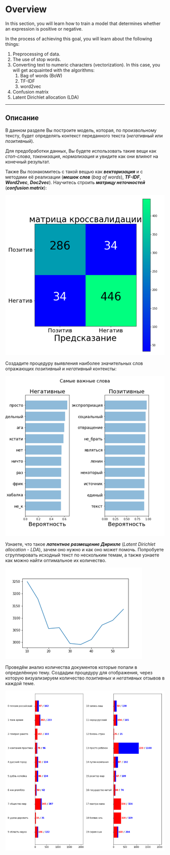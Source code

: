 # Overview

In this section, you will learn how to train a model that determines whether an expression is positive or negative.

In the process of achieving this goal, you will learn about the following things:
1. Preprocessing of data.
1. The use of stop words.
1. Converting text to numeric characters (vectorization). In this case, you will get acquainted with the algorithms:
    1. Bag of words (BoW)
    1. TF-IDF
    1. word2vec
1. Confusion matrix
1. Latent Dirichlet allocation (LDA)

---

## Описание

В данном разделе Вы построите модель, которая, по произвольному тексту, будет определять контекст переданного текста (_негативный_ или _позитивный_).

Для предобработки данных, Вы будете использовать такие вещи как _стоп-слова_, _токенизация_, _нормализация_ и увидите как они влияют на конечный результат.

Также Вы познакомитесь с такой вещью как ___векторизация___ и с методами её реализации (___мешок слов___ (_bag of words_), ___TF-IDF___, ___Word2vec___, ___Doc2vec___).
Научитесь строить ___матрицу неточностей___ (___confusion matrix___):

![confusion_matrix-01](../images/part02/confusion_matrix01.png)

Создадите процедуру выявления наиболее значительных слов отражающих _позитивный_ и _негативный_ контексты:

![important_words-01](../images/part02/important_words01.png)

Узнаете, что такое ___латентное размещение Дирихле___ (_Latent Dirichlet allocation_ - _LDA_), зачем оно нужно и как оно может помочь.
Попробуете сгруппировать исходный текст по нескольким темам, а также узнаете как можно найти оптимальное их количество.

![optimal_themes-01](../images/part02/optimal_themes01.png)

Проведём анализ количества документов которые попали в определённую тему.
Создадим процедуру для отображения, через которую визуализируем количество _позитивных_ и _негативных_ отзывов в каждой теме.

![result-01](../images/part02/result01.png)
